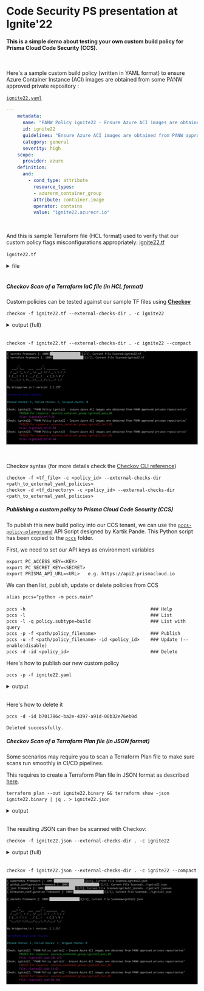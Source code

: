 # Code Security PS presentation at Ignite'22

#### This is a simple demo about testing your own custom build policy for Prisma Cloud Code Security (CCS).
<br/>

Here's a sample custom build policy (written in YAML format) to ensure Azure Container Instance (ACI) images are obtained from some PANW approved private repository : 

[`ignite22.yaml`](ignite22.yaml)  

<!-- <details><summary>file</summary> -->

```yaml
---
    metadata:
      name: "PANW Policy ignite22 - Ensure Azure ACI images are obtained from PANW approved private repositories" 
      id: ignite22
      guidelines: "Ensure Azure ACI images are obtained from PANW approved private repositories" 
      category: general
      severity: high
    scope:
      provider: azure
    definition:
      and:
        - cond_type: attribute
          resource_types: 
          - azurerm_container_group
          attribute: container.image
          operator: contains
          value: "ignite22.azurecr.io"
``` 

<!-- </details>   -->
<br/>

And this is sample Terraform file (HCL format) used to verify that our custom policy flags misconfigurations appropriately:  [ignite22.tf](ignite22.tf)  

`ignite22.tf` 

<details><summary>file</summary>

```hcl
resource "azurerm_resource_group" "ignite22" {
  name     = "ignite22"
  location = "Canada Central"
}

### ACI resource with CORRECT configuration
resource "azurerm_container_group" "ignite22_pass_01" {
  name                = "ignite22pass01"
  location            = azurerm_resource_group.ignite22.location
  resource_group_name = azurerm_resource_group.ignite22.name
  ip_address_type     = "Public"
  dns_name_label      = "ignite22pass01"
  os_type             = "Linux"
  container {
    name   = "ignite22-hello-world"
    image  = "ignite22.azurecr.io/ignite22-hello-world:latest"
    cpu    = "0.5"
    memory = "1.5"
    ports {
      port     = 443
      protocol = "TCP"
    }
  }
}

### ACI resource with INCORRECT configuration
resource "azurerm_container_group" "ignite22_fail_01" {
  name                = "ignite22fail01"
  location            = azurerm_resource_group.ignite22.location
  resource_group_name = azurerm_resource_group.ignite22.name
  ip_address_type     = "Public"
  dns_name_label      = "ignite22fail01"
  os_type             = "Linux"
  container {
    name   = "mcr-helloworld"
    image  = "mcr.microsoft.com/azuredocs/aci-helloworld:latest"
    cpu    = "0.5"
    memory = "1.5"
    ports {
      port     = 443
      protocol = "TCP"
    }
  }
}

### ACI resource with INCORRECT configuration
resource "azurerm_container_group" "ignite22_fail_02" {
  name                = "ignite22fail02"
  location            = azurerm_resource_group.ignite22.location
  resource_group_name = azurerm_resource_group.ignite22.name
  ip_address_type     = "Public"
  dns_name_label      = "ignite22fail02"
  os_type             = "Linux"
  container {
    name   = "dh-hello-world"
    image  = "docker.io/library/hello-world:latest"
    cpu    = "0.5"
    memory = "1.5"
    ports {
      port     = 443
      protocol = "TCP"
    }
  }
}
```

</details>
<br/>

##### Checkov Scan of a Terraform IaC file (in HCL format)

Custom policies can be tested against our sample TF files using [**Checkov**](https://www.checkov.io/)
```console
checkov -f ignite22.tf --external-checks-dir . -c ignite22
```

<details><summary>output (full)</summary>

![ckv-hcl-compact-output](img/ckv-hcl-full-output.jpg)

</details>
</br>

```console
checkov -f ignite22.tf --external-checks-dir . -c ignite22 --compact
```

<!-- <details><summary>output (compact)</summary> -->

![ckv-hcl-compact-output](img/ckv-hcl-compact-output.jpg)

<!-- </details> -->
</br>

Checkov syntax (for more details check the [Checkov CLI reference](https://www.checkov.io/2.Basics/CLI%20Command%20Reference.html))
```
checkov -f <tf_file> -c <policy_id> --external-checks-dir <path_to_external_yaml_policies>
checkov -d <tf_directory> -c <policy_id> --external-checks-dir <path_to_external_yaml_policies>
```


##### Publishing a custom policy to Prisma Cloud Code Security (CCS)

To publish this new build policy into our CCS tenant, we can use the [`pccs-policy-playground`](https://github.com/kartikp10/pccs-policy-playground) API Script designed by Kartik Pande. This Python script has been copied to the [`pccs`](pccs/) folder.

First, we need to set our API keys as environment variables
```console
export PC_ACCESS_KEY=<KEY>
export PC_SECRET_KEY=<SECRET>
export PRISMA_API_URL=<URL>   e.g. https://api2.prismacloud.io
```

We can then list, publish, update or delete policies from CCS
```
alias pccs="python -m pccs.main"

pccs -h                                              ### Help
pccs -l                                              ### List
pccs -l -q policy.subtype=build                      ### List with query
pccs -p -f <path/policy_filename>                    ### Publish
pccs -u -f <path/policy_filename> -id <policy_id>    ### Update (--enable|disable)
pccs -d -id <policy_id>                              ### Delete
```

Here's how to publish our new custom policy
```console
pccs -p -f ignite22.yaml  
```
<details><summary>output</summary>

![pccs-output](img/pccs-output.jpg)

</details>
</br>

Here's how to delete it
```console
pccs -d -id b701786c-ba2e-4397-a91d-00b32e76eb0d
```
```
Deleted successfully.
```


##### Checkov Scan of a Terraform Plan file (in JSON format)

Some scenarios may require you to scan a Terraform Plan file to make sure scans run smoothly in CI/CD pipelines. 

This requires to create a Terraform Plan file in JSON format as described [here](https://www.checkov.io/7.Scan%20Examples/Terraform%20Plan%20Scanning.html).
```console
terraform plan --out ignite22.binary && terraform show -json ignite22.binary | jq . > ignite22.json
```

<details><summary>output</summary>

![tf-plan-output](img/tf-plan-output.jpg)

</details>
</br>

The resulting JSON can then be scanned with Checkov:
```console
checkov -f ignite22.json --external-checks-dir . -c ignite22
```

<details><summary>output (full)</summary>

![ckv-plan-compact-output](img/ckv-plan-compact-output.jpg)

</details>
</br>

```console
checkov -f ignite22.json --external-checks-dir . -c ignite22 --compact 
```

<!-- <details><summary>output (compact)</summary> -->

![ckv-plan-compact-output](img/ckv-plan-compact-output.jpg)

<!-- </details> -->
</br>